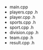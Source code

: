   * main.cpp
  * players.cpp   .h
  * player.cpp    .h
  * sports.cpp    .h
  * sport.cpp     .h
  * division.cpp  .h
  * team.cpp      .h
  * result.cpp    .h